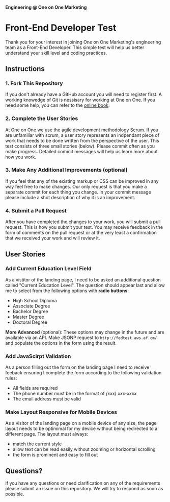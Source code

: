 #### Engineering @ One on One Marketing

# Front-End Developer Test

Thank you for your interest in joining One on One Marketing's engineering team as a Front-End Developer. This simple test will help us better understand your skill level and coding practices.

## Instructions

### 1. Fork This Repository

If you don't already have a GitHub account you will need to register first. A working knowedge of Git is nessisary for working at One on One. If you need some help, you can refer to the [online book][2].

### 2. Complete the User Stories

At One on One we use the agile development methodology [Scrum][1]. If you are unfamiliar with scrum, a user story represents an indpendant piece of work that needs to be done written from the perspective of the user. This test consists of three small stories (below). Please commit often as you make progress. Detailed commit messages will help us learn more about how you work.

### 3. Make Any Additional Improvements (optional)

If you feel that any of the existing markup or CSS can be improved in any way feel free to make changes. Our only request is that you make a separate commit for each thing you change. In your commit message please include a shot description of why it is an improvement.

### 4. Submit a Pull Request

After you have completed the changes to your work, you will submit a pull request. This is how you submit your test. You may receive feedback in the form of comments on the pull request or at the very least a confirmation that we received your work and will review it.

## User Stories

### Add Current Education Level Field

As a vistitor of the landing page, I need to be asked an additional question called "Current Education Level". The question should appear last and allow me to select from the following options with **radio buttons**:

- High School Diploma
- Associate Degree
- Bachelor Degree
- Master Degree
- Doctoral Degree

**More Advanced** (optional): These options may change in the future and are available via an API. Make JSONP request to `http://fedtest.aws.af.cm/` and populate the options in the form using the result.

### Add JavaScirpt Validation

As a person filling out the form on the landing page I need to receive feeback ensuring I complete the form according to the following validation rules:

- All fields are required
- The phone number must be in the format of *(xxx) xxx-xxxx*
- The email address must be valid

### Make Layout Responsive for Mobile Devices

As a visitor of the landing page on a mobile device of any size, the page layout needs to be optimimal for my device without being redirected to a different page. The layout must always:

- match the current style
- allow text can be read easily without zooming or horizontal scrolling
- the form is prominent and easy to fill out

## Questions?

If you have any questions or need clarification on any of the requirements please submit an issue on this repository. We will try to respond as soon as possible.

[1]: http://en.wikipedia.org/wiki/Scrum_(development)
[2]: http://git-scm.com/book
